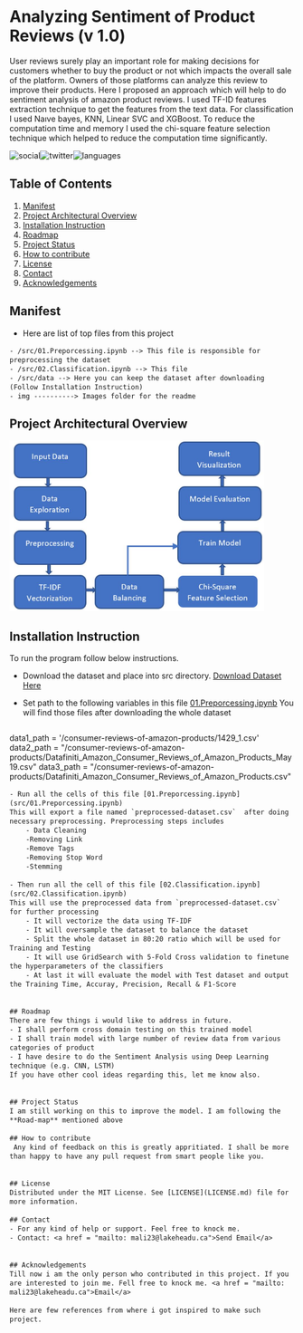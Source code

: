 # Analyzing Sentiment of Product Reviews (v 1.0)


User reviews surely play an important role for making decisions for customers whether to buy the product or not which impacts the overall sale of the platform. Owners of those platforms can analyze this review to improve their products. Here I proposed an approach which will help to do sentiment analysis of amazon product reviews. I used TF-ID features extraction technique to get the features from the text data. For classification I used Naıve bayes, KNN, Linear SVC and XGBoost. To reduce the computation time and memory I used the chi-square feature selection  technique which helped to reduce the computation time significantly.

![social](https://img.shields.io/github/followers/trevortomesh?style=social)![twitter](https://img.shields.io/twitter/follow/trevortomesh?style=social)![languages](https://img.shields.io/github/languages/count/craftsbyshuvro/research-methods-class)


## Table of Contents

1. [Manifest](#manifest)
2. [Project Architectural Overview](#project-architectural-overview)
3. [Installation Instruction](#installation-instruction)
4. [Roadmap](#roadmap)
5. [Project Status](#project-status)
6. [How to contribute](#how-to-contribute)
7. [License](#license)
8. [Contact](#contact)
8. [Acknowledgements](#acknowledgements)


## Manifest

- Here are list of top files from this project

```
- /src/01.Preporcessing.ipynb --> This file is responsible for preprocessing the dataset
- /src/02.Classification.ipynb --> This file
- /src/data --> Here you can keep the dataset after downloading (Follow Installation Instruction)
- img ----------> Images folder for the readme
```

## Project Architectural Overview
<img src="img/SentimentAnalysisModelArchitecture.JPG" alt="drawing" width="450"/>

## Installation Instruction
To run the program follow below instructions.

- Download the dataset and place into src directory. [Download Dataset Here](https://www.kaggle.com/datafiniti/consumer-reviews-of-amazon-products/download)
- Set path to the following variables in this file [01.Preporcessing.ipynb](src/01.Preporcessing.ipynb)
You will find those files after downloading the whole dataset


   ```py
data1_path = '/consumer-reviews-of-amazon-products/1429_1.csv'
data2_path = "/consumer-reviews-of-amazon-products/Datafiniti_Amazon_Consumer_Reviews_of_Amazon_Products_May19.csv"
data3_path = "/consumer-reviews-of-amazon-products/Datafiniti_Amazon_Consumer_Reviews_of_Amazon_Products.csv"
```
- Run all the cells of this file [01.Preporcessing.ipynb](src/01.Preporcessing.ipynb)
This will export a file named `preprocessed-dataset.csv`  after doing necessary preprocessing. Preprocessing steps includes
    - Data Cleaning
    -Removing Link
    -Remove Tags
    -Removing Stop Word
    -Stemming

- Then run all the cell of this file [02.Classification.ipynb](src/02.Classification.ipynb)
This will use the preprocessed data from `preprocessed-dataset.csv` for further processing
    - It will vectorize the data using TF-IDF
    - It will oversample the dataset to balance the dataset
    - Split the whole dataset in 80:20 ratio which will be used for Training and Testing
    - It will use GridSearch with 5-Fold Cross validation to finetune the hyperparameters of the classifiers
    - At last it will evaluate the model with Test dataset and output the Training Time, Accuray, Precision, Recall & F1-Score


## Roadmap
There are few things i would like to address in future.
- I shall perform cross domain testing on this trained model
- I shall train model with large number of review data from various categories of product
- I have desire to do the Sentiment Analysis using Deep Learning technique (e.g. CNN, LSTM)
If you have other cool ideas regarding this, let me know also.


## Project Status
I am still working on this to improve the model. I am following the **Road-map** mentioned above

## How to contribute
 Any kind of feedback on this is greatly appritiated. I shall be more than happy to have any pull request from smart people like you.
 

## License
Distributed under the MIT License. See [LICENSE](LICENSE.md) file for more information.

## Contact
- For any kind of help or support. Feel free to knock me.
- Contact: <a href = "mailto: mali23@lakeheadu.ca">Send Email</a>


## Acknowledgements
Till now i am the only person who contributed in this project. If you are interested to join me. Fell free to knock me. <a href = "mailto: mali23@lakeheadu.ca">Email</a>

Here are few references from where i got inspired to make such project.
